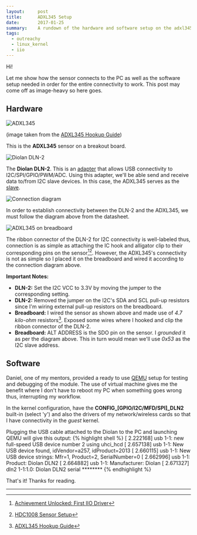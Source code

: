 ```yaml
---
layout:     post
title:      ADXL345 Setup
date:       2017-01-25
summary:    A rundown of the hardware and software setup on the adxl345.
tags:
  - outreachy
  - linux_kernel
  - iio
---
```


Hi!

Let me show how the sensor connects to the PC as well as the software
setup needed in order for the entire connectivity to work. This post may come
off as image-heavy so here goes.

## Hardware

![ADXL345](https://cdn.sparkfun.com/r/500-500/assets/parts/3/9/0/2/09836-_01c.jpg)

(image taken from the [ADXL345 Hookup Guide](https://learn.sparkfun.com/tutorials/adxl345-hookup-guide))

This is the **ADXL345** sensor on a breakout board.

![Diolan DLN-2](http://i.imgur.com/RPnOcbp.jpg)

The **Diolan DLN-2**. This is an [adapter](https://diolan.com/dln-2) that allows USB connectivity to I2C/SPI/GPIO/PWM/ADC.
Using this adapter, we'll be able send and receive data to/from I2C slave devices. In this
case, the ADXL345 serves as the [slave](http://www.i2c-bus.org/slave/).

![Connection diagram](http://i.imgur.com/avaqQ1W.png)

In order to establish connectivity between the DLN-2 and the ADXL345, we must follow the
diagram above from the datasheet.

![ADXL345 on breadboard](http://i.imgur.com/1OFmHT3.jpg)

The ribbon connector of the DLN-2 for I2C connectivity is well-labeled thus, connection
is as simple as attaching the IC hook and alligator clip to their corresponding pins
on the sensor[^1][^2]. However, the ADXL345's connectivity is not as simple so I placed it on the
breadboard and wired it according to the connection diagram above.

**Important Notes:**

  * **DLN-2:** Set the I2C VCC to 3.3V by moving the jumper to the corresponding setting.
  * **DLN-2:** Removed the jumper on the I2C's SDA and SCL pull-up resistors since I'm wiring
    external pull-up resistors on the breadboard.
  * **Breadboard:** I wired the sensor as shown above and made use of *4.7 kilo-ohm* resistors[^3].
    Exposed some wires where I hooked and clip the ribbon connector of the DLN-2.
  * **Breadboard:** ALT ADDRESS is the SDO pin on the sensor. I *grounded* it as per the diagram
    above. This in turn would mean we'll use *0x53* as the I2C slave address.

## Software

Daniel, one of my mentors, provided a ready to use [QEMU](http://qemu-project.org/Main_Page) setup
for testing and debugging of the module. The use of virtual machine gives me the benefit where I
don't have to reboot my PC when something goes wrong thus, interrupting my workflow.

In the kernel configuration, have the **CONFIG_[GPIO/I2C/MFD/SPI]_DLN2** built-in (select 'y') and
also the drivers of my network/wireless cards so that I have connectivity in the
*guest* kernel.

Plugging the USB cable attached to the Diolan to the PC and launching QEMU will give this output:
{% highlight shell %}
[    2.222168] usb 1-1: new full-speed USB device number 2 using uhci_hcd
[    2.657138] usb 1-1: New USB device found, idVendor=a257, idProduct=2013
[    2.660115] usb 1-1: New USB device strings: Mfr=1, Product=2, SerialNumber=0
[    2.662996] usb 1-1: Product: Diolan DLN2
[    2.664882] usb 1-1: Manufacturer: Diolan
[    2.671327] dln2 1-1:1.0: Diolan DLN2 serial ********
{% endhighlight %}

That's it! Thanks for reading.

---

[^1]: [Achievement Unlocked: First IIO Driver](https://kernelsense.wordpress.com/2016/01/22/achievement-unlocked-first-iio-driver/)
[^2]: [HDC1008 Sensor Setup](https://outreachyiio.blogspot.com/2016/05/hdc1008-sensor-setup.html)
[^3]: [ADXL345 Hookup Guide](https://learn.sparkfun.com/tutorials/adxl345-hookup-guide#assembly)
